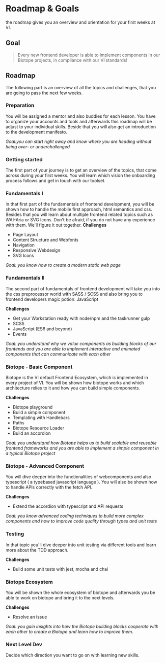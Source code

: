 # Roadmap & Goals

the roadmap gives you an overview and orientation for your first weeks at VI.

## Goal
> Every new frontend developer is able to implement components in our Biotope projects, in compliance with our VI standards!

## Roadmap

The following part is an overview of all the topics and challenges, that you are going to pass the next few weeks.


<roadmap-component>

### Preparation

You will be assigned a mentor and also buddies for each lesson.
You have to organize your accounts and tools and afterwards this roadmap will be adjust to your individual skills. Beside that you will also get an introduction to the development manifesto.

*Goal:you can start right away and know where you are heading without being over- or underchallenged*

</roadmap-component>

<roadmap-component>

### Getting started

The first part of your journey is to get an overview of the topics, that come across during your first weeks. You will learn which vision the onboarding process follows and get in touch with our toolset.

</roadmap-component>

<roadmap-component>

### Fundamentals I
In that first part of the fundamentals of frontend development, you will be shown how to handle the mobile first approach, html semantics and css. Besides that you will learn about multiple frontend related topics such as WAI-Aria or SVG Icons. Don't be afraid, if you do not have any experience with them. We'll figure it out together.
__Challenges__
- Page Layout
- Content Structure and Webfonts
- Navigation
- Responsive Webdesign
- SVG Icons

*Goal: you know how to create a modern static web page*

</roadmap-component>

<roadmap-component>

### Fundamentals II
The second part of fundamentals of frontend development will take you into the css preprocessor world with SASS / SCSS and also bring you to frontend developers magic potion: JavaScript

__Challenges__
- Get your Workstation ready with node/npm and the taskrunner gulp
- SCSS 
- JavaScript (ES6 and beyond)
- Events

*Goal: you understand why we value components as building blocks of our frontends and you are able to implement interactive and animated components that can communicate with each other*

</roadmap-component>

<roadmap-component>

### Biotope - Basic Component
Biotope is the VI default Frontend Ecosystem, which is implemented in every project of VI. You will be shown how biotope works and which architecture relies to it and how you can build simple components.

__Challenges__
- Biotope playground
- Build a simple component
- Templating with Handlebars
- Paths
- Biotope Resource Loader
- Build an accordion

*Goal: you understand how Biotope helps us to build scalable and reusable frontend frameworks and you are able to implement a simple component in a typical Biotope project*

</roadmap-component>

<roadmap-component>

### Biotope - Advanced Component
You will dive deeper into the functionalities of webcomponents and also typescript ( a typebased javascript language ). You will also be shown how to handle APIs correctly with the fetch API.

__Challenges__
- Extend the accordion with typescript and API requests

*Goal: you know advanced coding techniques to build more complex components and how to improve code quality through types and unit tests*

</roadmap-component>

<roadmap-component>

### Testing
In that topic you'll dive deeper into unit testing via different tools and learn more about the TDD approach.

__Challenges__
- Build some unit tests with jest, mocha and chai

</roadmap-component>

<roadmap-component>

### Biotope Ecosystem
You will be shown the whole ecosystem of biotope and afterwards you be able to work on biotope and bring it to the next levels.

__Challenges__
- Resolve an issue

*Goal: you gain insights into how the Biotope building blocks cooperate with each other to create a Biotope and learn how to improve them.*

</roadmap-component>

<roadmap-component>

### Next Level Dev
Decide which direction you want to go on with learning new skills.

</roadmap-component>